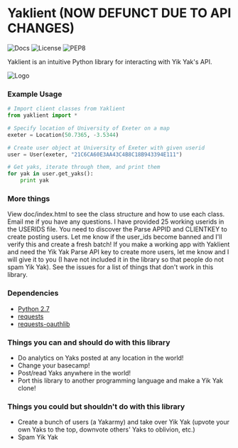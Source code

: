 # Yaklient (NOW DEFUNCT DUE TO API CHANGES)
![Docs](https://img.shields.io/badge/docs-latest-brightgreen.svg "Docs")
![License](https://img.shields.io/badge/license-MIT-blue.svg "License")
![PEP8](https://img.shields.io/badge/PEP8-100%25-brightgreen.svg "PEP8")

Yaklient is an intuitive Python library for interacting with Yik Yak's API.

![Logo](https://raw.githubusercontent.com/akashlevy/Yaklient/master/ext/yaklient-logo.png "Logo")

### Example Usage

```python
# Import client classes from Yaklient
from yaklient import *

# Specify location of University of Exeter on a map
exeter = Location(50.7365, -3.5344)

# Create user object at University of Exeter with given userid
user = User(exeter, "21C6CA60E3AA43C4B8C18B943394E111")

# Get yaks, iterate through them, and print them
for yak in user.get_yaks():
    print yak
```
    
### More things

View doc/index.html to see the class structure and how to use each class. Email me if you have any questions. I have provided 25 working userids in the USERIDS file. You need to discover the Parse APPID and CLIENTKEY to create posting users. Let me know if the user_ids become banned and I'll verify this and create a fresh batch! If you make a working app with Yaklient and need the Yik Yak Parse API key to create more users, let me know and I will give it to you (I have not included it in the library so that people do not spam Yik Yak). See the issues for a list of things that don't work in this library.

### Dependencies

- [Python 2.7](https://www.python.org/downloads/)
- [requests](https://github.com/kennethreitz/requests)
- [requests-oauthlib](https://github.com/requests/requests-oauthlib)

### Things you can and should do with this library
- Do analytics on Yaks posted at any location in the world!
- Change your basecamp!
- Post/read Yaks anywhere in the world!
- Port this library to another programming language and make a Yik Yak clone!

### Things you could but shouldn't do with this library
- Create a bunch of users (a Yakarmy) and take over Yik Yak (upvote your own Yaks to the top, downvote others' Yaks to oblivion, etc.)
- Spam Yik Yak
